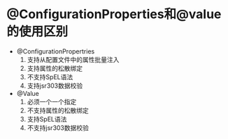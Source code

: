 #  @ConfigurationProperties和@value的使用区别  

+ @ConfigurationPropertries  
  1. 支持从配置文件中的属性批量注入  
  2. 支持属性的松散绑定  
  3. 不支持SpEL语法
  4. 支持jsr303数据校验  
+ @Value  
  1. 必须一个一个指定  
  2. 不支持属性的松散绑定  
  3. 支持SpEL语法
  4. 不支持jsr303数据校验